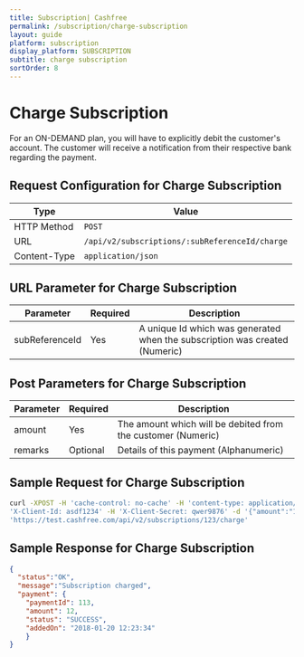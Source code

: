 ```yaml
---
title: Subscription| Cashfree
permalink: /subscription/charge-subscription
layout: guide
platform: subscription
display_platform: SUBSCRIPTION
subtitle: charge subscription 
sortOrder: 8
---
```


# Charge Subscription

For an ON-DEMAND plan, you will have to explicitly debit the customer's account.
The customer will receive a notification from their respective bank regarding the payment.

## Request Configuration for Charge Subscription

| Type                                  | Value                                      |
|-------------------------------------|-----------|
| HTTP Method      | <code class="highlighter-rouge">POST</code>      |
| URL      | <code class="highlighter-rouge"><span class="custom-parse-server-mount">/api/v2/</span>subscriptions/:subReferenceId/charge</code>      |
| Content-Type      | <code class="highlighter-rouge">application/json</code>      |


## URL Parameter for Charge Subscription

| Parameter             | Required                     | Description                                      |
|-------------------------------------|-----------|----------------------------------------------------|
| subReferenceId   | Yes   | A unique Id which was generated when the subscription was created (Numeric)     |


## Post Parameters for Charge Subscription

| Parameter             | Required                     | Description                                      |
|-------------------------------------|-----------|----------------------------------------------------|
| amount   | Yes   |  The amount which will be debited from the customer (Numeric)     |
| remarks   | Optional   |  Details of this payment (Alphanumeric)     |


## Sample Request for Charge Subscription

```bash
curl -XPOST -H 'cache-control: no-cache' -H 'content-type: application/json' -H
'X-Client-Id: asdf1234' -H 'X-Client-Secret: qwer9876' -d '{"amount":"12"}'
'https://test.cashfree.com/api/v2/subscriptions/123/charge'
```

## Sample Response for Charge Subscription

```json
{
  "status":"OK",
  "message":"Subscription charged",
  "payment": {
    "paymentId": 113,
    "amount": 12,
    "status": "SUCCESS",
    "addedOn": "2018-01-20 12:23:34"
	} 
}
```